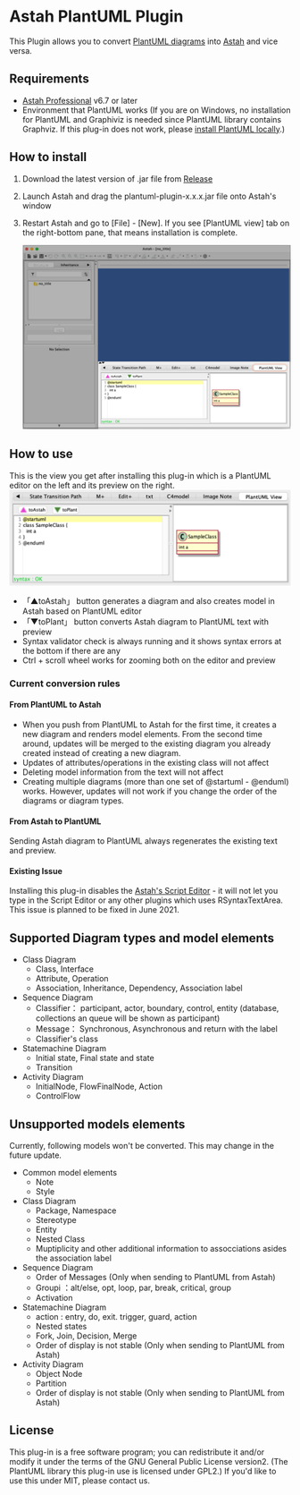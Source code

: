 # Astah PlantUML Plugin

This Plugin allows you to convert [PlantUML diagrams](https://plantuml.com/) into [Astah](https://astah.net/products/astah-professional/) and vice versa.

## Requirements

- [Astah Professional](https://astah.net/products/astah-professional/) v6.7 or later
- Environment that PlantUML works
  (If you are on Windows, no installation for PlantUML and Graphiviz is needed since PlantUML library contains Graphviz. If this plug-in does not work, please [install PlantUML locally](https://plantuml.com/starting).)

## How to install

1. Download the latest version of .jar file from [Release](https://github.com/ChangeVision/astah-plantuml-plugin/releases)
2. Launch Astah and drag the plantuml-plugin-x.x.x.jar file onto Astah's window
3. Restart Astah and go to [File] - [New].  If you see [PlantUML view] tab on the right-bottom pane, that means installation is complete.
 
   <img src="https://github.com/ChangeVision/astah-plantuml-plugin/blob/images/img/PlantUML-plugin-for-Astah.png?raw=true" width="600">
   
## How to use

This is the view you get after installing this plug-in which is a PlantUML editor on the left and its preview on the right.
<img src="https://github.com/ChangeVision/astah-plantuml-plugin/blob/images/img/PlantUML-View-Pane-Closeup.png?raw=true" width="600">
- 「▲toAstah」 button generates a diagram and also creates model in Astah based on PlantUML editor
- 「▼toPlant」 button converts Astah diagram to PlantUML text with preview
- Syntax validator check is always running and it shows syntax errors at the bottom if there are any
- Ctrl + scroll wheel works for zooming both on the editor and preview




### Current conversion rules

#### From PlantUML to Astah
- When you push from PlantUML to Astah for the first time, it creates a new diagram and renders model elements. From the second time around, updates will be merged to the existing diagram you already created instead of creating a new diagram.
- Updates of attributes/operations in the existing class will not affect
- Deleting model information from the text will not affect
- Creating multiple diagrams (more than one set of @startuml - @enduml) works. However, updates will not work if you change the order of the diagrams or diagram types.


#### From Astah to PlantUML
Sending Astah diagram to PlantUML always regenerates the existing text and preview.


#### Existing Issue
Installing this plug-in disables the [Astah's Script Editor](https://astah.net/product-plugins/script-editor/) - it will not let you type in the Script Editor or any other plugins which uses RSyntaxTextArea.
This issue is planned to be fixed in June 2021.

## Supported Diagram types and model elements

- Class Diagram
  - Class, Interface
  - Attribute, Operation
  - Association, Inheritance, Dependency, Association label
- Sequence Diagram
  - Classifier： participant, actor, boundary, control, entity
    (database, collections an queue will be shown as participant)
  - Message： Synchronous, Asynchronous and return with the label
  - Classifier's class 
- Statemachine Diagram
  - Initial state, Final state and state
  - Transition
- Activity Diagram
  - InitialNode, FlowFinalNode, Action
  - ControlFlow

## Unsupported models elements
Currently, following models won't be converted. This may change in the future update.

- Common model elements
    - Note
    - Style
- Class Diagram
    - Package, Namespace
    - Stereotype
    - Entity
    - Nested Class
    - Muptiplicity and other additional information to assocciations asides the association label
- Sequence Diagram
    - Order of Messages (Only when sending to PlantUML from Astah)
    - Groupi ：alt/else, opt, loop, par, break, critical, group
    - Activation
- Statemachine Diagram
    - action : entry, do, exit. trigger, guard, action
    - Nested states
    - Fork, Join, Decision, Merge
    - Order of display is not stable (Only when sending to PlantUML from Astah)
- Activity Diagram
    - Object Node
    - Partition
    - Order of display is not stable (Only when sending to PlantUML from Astah)

## License

This plug-in is a free software program; you can redistribute it and/or modify it under the terms of the GNU General Public License version2. (The PlantUML library this plug-in use is licensed under GPL2.)
If you'd like to use this under MIT, please contact us.
